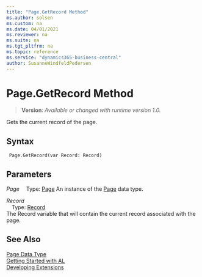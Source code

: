 ```yaml
---
title: "Page.GetRecord Method"
ms.author: solsen
ms.custom: na
ms.date: 04/01/2021
ms.reviewer: na
ms.suite: na
ms.tgt_pltfrm: na
ms.topic: reference
ms.service: "dynamics365-business-central"
author: SusanneWindfeldPedersen
---
```

[//]: # (START>DO_NOT_EDIT)
[//]: # (IMPORTANT:Do not edit any of the content between here and the END>DO_NOT_EDIT.)
[//]: # (Any modifications should be made in the .xml files in the ModernDev repo.)
# Page.GetRecord Method
> **Version**: _Available or changed with runtime version 1.0._

Gets the current record of the page.


## Syntax
```
 Page.GetRecord(var Record: Record)
```
## Parameters
*Page*
&emsp;Type: [Page](page-data-type.md)
An instance of the [Page](page-data-type.md) data type.

*Record*  
&emsp;Type: [Record](../record/record-data-type.md)  
The Record variable that will contain the current record associated with the page.  



[//]: # (IMPORTANT: END>DO_NOT_EDIT)
## See Also
[Page Data Type](page-data-type.md)  
[Getting Started with AL](../../devenv-get-started.md)  
[Developing Extensions](../../devenv-dev-overview.md)